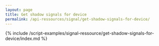 ```yaml
---
layout: page
title: Get shadow signals for device
permalink: /api-ressources/signal/get-shadow-signals-for-device/
---
```


{% include /script-examples/signal-ressource/get-shadow-signals-for-device/index.md %}
